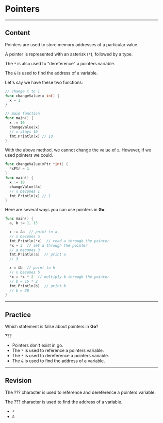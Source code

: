 ﻿---
author: Stefan-Stojanovic

type: normal

category: how to

---

# Pointers

---
## Content

Pointers are used to store memory addresses of a particular value.

A pointer is represented with an asterisk (`*`), followed by a type.

The `*` is also used to "dereference" a pointers variable.

The `&` is used to find the address of a variable.

Let's say we have these two functions:

```go
// change x to 1
func changeValue(x int) {
  x = 1
}

// main function
func main() {
  x := 10
  changeValue(x)
  // x stays 10
  fmt.Println(x) // 10 
}
```

With the above method, we cannot change the value of `x`. However, if we used pointers we could.

```go
func changeValue(xPtr *int) {
  *xPtr = 1
}
func main() {
  x := 10
  changeValue(&x)
  // x becomes 1
  fmt.Println(x) // 1
}
```

Here are several ways you can use pointers in **Go**.

```go
func main() {
  a, b := 1, 15

  x := &a  // point to a
  // x becomes a
  fmt.Println(*x)  // read a through the pointer
  *x = 3  // set a through the pointer
  // a becomes 3
  fmt.Println(a)  // print a
  // 3

  x = &b  // point to b
  // x becomes b
  *x = *x * 2  // multiply b through the pointer
  // b = 15 * 2
  fmt.Println(b)  // print b
  // b = 30
}
```

---
## Practice

Which statement is false about pointers in **Go**?

???

- Pointers don't exist in go.
- The `*` is used to reference a pointers variable.
- The `*` is used to dereference a pointers variable.
- The `&` is used to find the address of a variable.


---
## Revision

The ??? character is used to reference and dereference a pointers variable.

The ??? character is used to find the address of a variable.

- `*`
- `&`